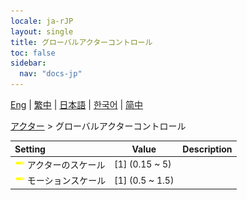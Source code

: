 ```yaml
---
locale: ja-rJP
layout: single
title: グローバルアクターコントロール
toc: false
sidebar:
  nav: "docs-jp"
---
```

[Eng](/dancexr/menu/2025.4/actors/global_actor_control) | [繁中](/tw/dancexr/menu/2025.4/actors/global_actor_control) | [日本語](/jp/dancexr/menu/2025.4/actors/global_actor_control) | [한국어](/kr/dancexr/menu/2025.4/actors/global_actor_control) | [简中](/zh/dancexr/menu/2025.4/actors/global_actor_control)

[アクター](../menu#アクター) > グローバルアクターコントロール



| Setting | Value | Description |
| :--- | --- | :--- |
|<nobr><img src="/images/icon/ic_slider.png" alt="slider icon"/> アクターのスケール</nobr>| [1] (0.15 ~ 5) | 
|<nobr><img src="/images/icon/ic_slider.png" alt="slider icon"/> モーションスケール</nobr>| [1] (0.5 ~ 1.5) | 
